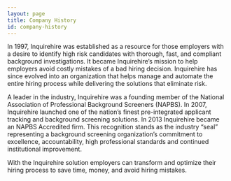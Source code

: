 ```yaml
---
layout: page
title: Company History
id: company-history
---
```


In 1997, Inquirehire was established as a resource for those employers with a desire to identify high risk candidates with thorough, fast, and compliant background investigations.  It became Inquirehire’s mission to help employers avoid costly mistakes of a bad hiring decision.  Inquirehire has since evolved into an organization that helps manage and automate the entire hiring process while delivering the solutions that eliminate risk.

A leader in the industry, Inquirehire was a founding member of the National Association of Professional Background Screeners (NAPBS). In 2007, Inquirehire launched one of the nation’s finest pre-integrated applicant tracking and background screening solutions. In 2013 Inquirehire became an NAPBS Accredited firm.   This recognition stands as the industry “seal” representing a background screening organization’s commitment to excellence, accountability, high professional standards and continued institutional improvement.

With the Inquirehire solution employers can transform and optimize their hiring process to save time, money, and avoid hiring mistakes.